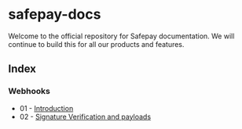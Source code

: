 # safepay-docs

Welcome to the official repository for Safepay documentation. We will continue to build this for all our products and features.

## Index

### Webhooks
* 01 - [Introduction](01-webhooks-intro.md)
* 02 - [Signature Verification and payloads](02-webhooks-payload.md)
